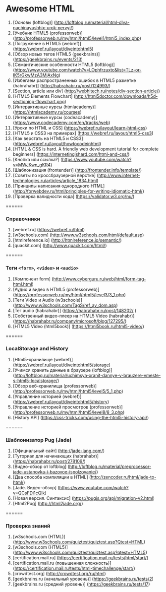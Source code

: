 # Awesome HTML

1. [Основы (loftblog)] (http://loftblog.ru/material/html-dlya-nachinayushhix-urok-pervyj/)
2. [Учебник HTML5 (professorweb)] (http://professorweb.ru/my/html/html5/level1/html5_index.php)
3. [Погружение в HTML5 (webref)] (https://webref.ru/layout/diveintohtml5)
4. [Обзор новых тегов HTML5 (geekbrains)] (https://geekbrains.ru/events/213)
5. [Семантические особенности HTML5 (loftblog)] (https://www.youtube.com/watch?v=LOphfrzuxtc&list=TLz-or-IK5rGkwMzA3MjAxNg)
6. [Избегаем распространенных ошибок в HTML5 разметке (habrahabr)] (http://habrahabr.ru/post/124993/)
7. [Section, article или div] (http://webhitech.ru/notes/div-section-article/)
8. [HTML5 Elements Flowchart] (http://html5doctor.com/downloads/h5d-sectioning-flowchart.png)
9. [Интерактивные курсы (htmlacademy)] (https://htmlacademy.ru/courses)
10. [Интерактивные курсы (codeacademy)] (https://www.codecademy.com/en/tracks/web)
11. [Уроки по HTML и CSS] (https://webref.ru/layout/learn-html-css)
12. [HTML5 и CSS3 на примерах] (https://webref.ru/layout/html5-css3)
13. [Как верстать на HTML5 и CSS3] (https://webref.ru/layout/howtocodeinhtml)
14. [HTML & CSS is hard. A friendly web development tutorial for complete beginners] (https://internetingishard.com/html-and-css/)
15. [Кнопка или ссылка?] (https://www.youtube.com/watch?v=MWJKwn_gKR4)
16. [Шаблонизация (frontender)] (http://frontender.info/template/) 
17. [Советы по кроссбраузерной верстке] (http://www.internet-technologies.ru/articles/article_1834.html)
18. [Принципы написания однородного HTML] (http://forwebdev.ru/html/principles-for-writing-idiomatic-html/)
19. [Проверка валидности кода] (https://validator.w3.org/nu/)


======

### Справочники
1. [webref.ru] (https://webref.ru/html)
2. [w3schools.com] (http://www.w3schools.com/html/default.asp)
3. [htmlreference.io] (http://htmlreference.io/semantic/)
4. [quackit.com] (http://www.quackit.com/html/)

======

### Теги `<form>`, `<video>` и `<audio>`
1. [Компонент form] (http://www.cyberguru.ru/web/html/form-tag-html.html)
2. [Аудио и видео в HTML5 (professorweb)] (https://professorweb.ru/my/html/html5/level3/3_1.php)
3. [Теги Video и Audio (w3schools)] (http://www.w3schools.com/TagS/ref_av_dom.asp)
4. [Тег audio (habrahabr)] (https://habrahabr.ru/post/148202/ )
5. [Собственный видео-плеер на HTML5 Video (habrahabr)] (https://habrahabr.ru/company/microsoft/blog/127295/)
6. [HTML5 Video (html5book)] (https://html5book.ru/html5-video/)

======

### LocalStorage and History
1. [Html5-хранилище (webref)] (https://webref.ru/layout/diveintohtml5/storage)
2. [Учимся хранить данные в браузере (loftblog)] (http://loftblog.ru/material/uchimsya-xranit-dannye-v-brauzere-vmeste-s-html5-localstorage/)
3. [Обзор веб-хранилища (professorweb)] (http://professorweb.ru/my/html/html5/level5/5_1.php)
4. [Управление историей (webref)] (https://webref.ru/layout/diveintohtml5/history)
5. [Управление историей просмотров (professorweb)] (http://professorweb.ru/my/html/html5/level8/8_3.php)
6. [History API] (https://css-tricks.com/using-the-html5-history-api/)

======

### Шаблонизатор Pug (Jade)
1. [Официальный сайт] (http://jade-lang.com/)
2. [Туториал для начинающих (habrahabr)] (https://habrahabr.ru/post/278109/)
3. [Видео-обзор от loftblog] (http://loftblog.ru/material/preprocessor-jade-ustanovka-i-bazovoe-ispolzovanie/)
4. [Два способа компиляции в HTML] (http://zencoder.ru/html/jade-to-html/)
5. [Jade. Видео-обзор] (https://www.youtube.com/watch?v=QCsFDi1cQIk)
6. [Новая версия. Синтаксис] (https://pugjs.org/api/migration-v2.html)
7. [Html2Pug] (http://html2jade.org/)

======

### Проверка знаний
1. [w3schools.com (HTML)] (http://www.w3schools.com/quiztest/quiztest.asp?Qtest=HTML)
2. [w3schools.com (HTML5)] (http://www.w3schools.com/quiztest/quiztest.asp?qtest=HTML5)
3. [certification.mail.ru] (https://certification.mail.ru/tests/html/start/)
4. [certification.mail.ru (повышенная сложность)] (https://certification.mail.ru/tests/html-timechallenge/start/)
5. [crowdtest.org] (http://crowdtest.org/ru/html)
6. [geekbrains.ru (начальный уровень)] (https://geekbrains.ru/tests/2)
7. [geekbrains.ru (средний уровень)] (https://geekbrains.ru/tests/17)

